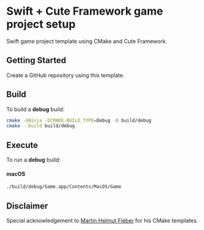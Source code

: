 # Swift + Cute Framework game project setup

Swift game project template using CMake and Cute Framework.

## Getting Started

Create a GitHub repository using this template.

## Build

To build a **debug** build:

```bash
cmake -GNinja -DCMAKE_BUILD_TYPE=Debug -B build/debug
cmake --build build/debug
```

## Execute

To run a **debug** build:

#### macOS

```bash
./build/debug/Game.app/Contents/MacOS/Game
```

## Disclaimer

Special acknowledgement to [Martin Helmut Fieber](https://github.com/MartinHelmut) for his CMake templates.
